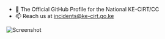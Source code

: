 - 👋 The Official GitHub Profile for the National KE-CIRT/CC
- 📫 Reach us at incidents@ke-cirt.go.ke

![Screenshot](https://ke-cirt.go.ke/wp-content/uploads/2020/11/CA-LOGO-01-2048x804.png)

<!---
kecirt/kecirt is a ✨ special ✨ repository because its `README.md` (this file) appears on your GitHub profile.
You can click the Preview link to take a look at your changes.
--->
